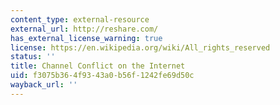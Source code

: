 ```yaml
---
content_type: external-resource
external_url: http://reshare.com/
has_external_license_warning: true
license: https://en.wikipedia.org/wiki/All_rights_reserved
status: ''
title: Channel Conflict on the Internet
uid: f3075b36-4f93-43a0-b56f-1242fe69d50c
wayback_url: ''
---
```

